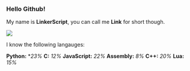 ### Hello Github!

My name is **LinkerScript**, you can call me **Link** for short though.

![](https://komarev.com/ghpvc/?username=LinkerScript&label=Profile+Viewers)

I know the following langauges:

**Python:** **23%*
**C:** *12%*
**JavaScript:** *22%*
**Assembly:** *8%*
**C++:** *20%*
**Lua:** *15%*

